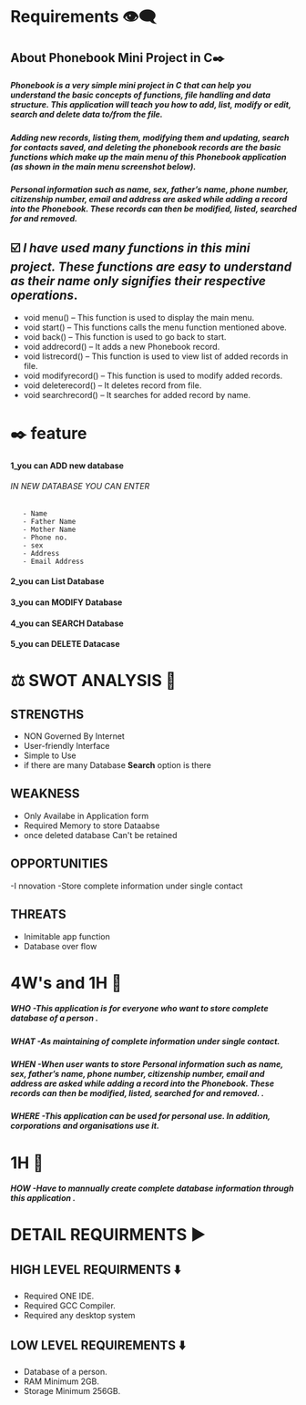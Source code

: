 # Requirements 👁️‍🗨️

## About Phonebook Mini Project in C✒️

##### Phonebook is a very simple mini project in C that can help you understand the basic concepts of functions, file handling and data structure. This application will teach you how to add, list, modify or edit, search and delete data to/from the file.

##### Adding new records, listing them, modifying them and updating, search for contacts saved, and deleting the phonebook records are the basic functions which make up the main menu of this Phonebook application (as shown in the main menu screenshot below).

##### Personal information such as name, sex, father’s name, phone number, citizenship number, email and address are asked while adding a record into the Phonebook. These records can then be modified, listed, searched for and removed.

 
 
 ## ☑️ *I have used many functions in this mini project. These functions are easy to understand as their name only signifies their respective operations*.

- void menu() – This function is used to display the main menu.
- void start() – This functions calls the menu function mentioned above.
- void back() – This function is used to go back to start.
- void addrecord() – It adds a new Phonebook record.
- void listrecord() – This function is used to view list of added records in file.
- void modifyrecord() – This function is used to modify added records.
- void deleterecord() – It deletes record from file.
- void searchrecord() – It searches for added record by name.


# ✒️ feature
 #### 1_you can **ADD** new database 
 ###### IN NEW DATABASE YOU CAN ENTER 
       - Name
       - Father Name
       - Mother Name
       - Phone no.
       - sex
       - Address
       - Email Address
 #### 2_you can **List** Database
 #### 3_you can **MODIFY** Database
 #### 4_you can **SEARCH** Database
 #### 5_you can **DELETE** Datacase
 
 
       
# ⚖️ SWOT ANALYSIS 💭
## STRENGTHS
  - NON Governed By Internet
  - User-friendly Interface
  - Simple to Use
  - if there are many Database **Search** option is there
  
  
## WEAKNESS
  - Only Availabe in Application form
  - Required Memory to store Dataabse
  - once deleted database Can't be retained

## OPPORTUNITIES
  -I nnovation
  -Store complete information under single contact

## THREATS
  - Inimitable app function
  - Database over flow

# 4W's and 1H 💭
##### WHO -This application is for everyone who want to store complete database of a person .
##### WHAT -As maintaining of complete information under single contact.
##### WHEN -When user wants to store Personal information such as name, sex, father’s name, phone number, citizenship number, email and address are asked while adding a record into the Phonebook. These records can then be modified, listed, searched for and removed. .
##### WHERE -This application can be used for personal use. In addition, corporations and organisations use it.
# 1H 💭
##### HOW -Have to mannually create complete database information through this application .

# DETAIL REQUIRMENTS ▶️
## HIGH LEVEL REQUIRMENTS ⬇️
- Required ONE IDE.
- Required GCC Compiler.
- Required  any desktop system 
## LOW LEVEL REQUIREMENTS ⬇️
- Database of a person.
- RAM Minimum 2GB.
- Storage Minimum 256GB.
